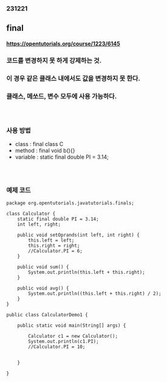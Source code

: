 ### 231221
## final
#### https://opentutorials.org/course/1223/6145
### 코드를 변경하지 못 하게 강제하는 것.
### 이 경우 같은 클래스 내에서도 값을 변경하지 못 한다.
### 클래스, 메쏘드, 변수 모두에 사용 가능하다.
### <br/>

### 사용 방법
- class : final class C
- method : final void b(){}
- variable : static final double PI = 3.14;
### <br/>

### 예제 코드
```
package org.opentutorials.javatutorials.finals;
 
class Calculator {
    static final double PI = 3.14;
    int left, right;
 
    public void setOprands(int left, int right) {
        this.left = left;
        this.right = right;
        //Calculator.PI = 6;
    }
 
    public void sum() {
        System.out.println(this.left + this.right);
    }
 
    public void avg() {
        System.out.println((this.left + this.right) / 2);
    }
}
 
public class CalculatorDemo1 {
 
    public static void main(String[] args) {
 
        Calculator c1 = new Calculator();
        System.out.println(c1.PI);
        //Calculator.PI = 10;
 
 
    }
 
}
```
